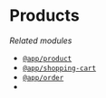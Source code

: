# Products

*Related modules*
- [`@app/product`](https://github.com/E-commerceTechnocite/e-commerce-backend/tree/main/src/product/)
- [`@app/shopping-cart`](https://github.com/E-commerceTechnocite/e-commerce-backend/tree/main/src/shopping-cart/)
- [`@app/order`](https://github.com/E-commerceTechnocite/e-commerce-backend/tree/main/src/order/)
- 